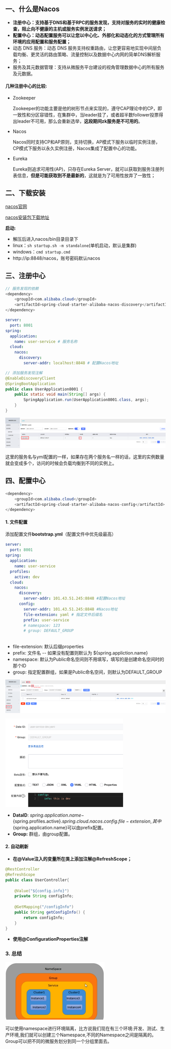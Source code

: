 ## 一、什么是Nacos

- **注册中心：支持基于DNS和基于RPC的服务发现，支持对服务的实时的健康检查，阻止向不健康的主机或服务实例发送请求；**
- **配置中心：动态配置服务可以让您以中心化、外部化和动态化的方式管理所有环境的应用配置和服务配置；**
- 动态 DNS 服务：动态 DNS 服务支持权重路由，让您更容易地实现中间层负载均衡、更灵活的路由策略、流量控制以及数据中心内网的简单DNS解析服务；
- 服务及其元数据管理：支持从微服务平台建设的视角管理数据中心的所有服务及元数据。

#### 几种注册中心的比较:

- Zookeeper

  Zookeeper的功能主要是他的树形节点来实现的，遵守CAP理论中的CP，即一致性和分区容错性，在集群中，当leader挂了，或者超半数follower投票得出leader不可用，那么会重新选举，**这段期间zk服务是不可用的**。

- Nacos

  Nacos同时支持CP和AP原则，支持切换，AP模式下服务以临时实例注册，CP模式下服务以永久实例注册，Nacos集成了配置中心的功能。

- Eureka

  Eureka则追求可用性(AP)，只存在Eureka Server，就可以获取到服务注册列表信息，**但是可能获取到不是最新的**，这就是为了可用性放弃了一致性；

## 二、下载安装

[nacos官网](https://nacos.io/zh-cn/docs/what-is-nacos.html)

[nacos安装包下载地址](https://github.com/alibaba/nacos/releases)

**启动:**

- 解压后进入nacos/bin目录目录下
- linux：`sh startup.sh -m standalone`(单机启动，默认是集群)
- windows：`cmd startup.cmd`
- http://ip:8848/nacos，账号密码默认nacos

## 三、注册中心

```java
// 服务发现的依赖
<dependency>
    <groupId>com.alibaba.cloud</groupId>
    <artifactId>spring-cloud-starter-alibaba-nacos-discovery</artifactId>
</dependency>
```

```yml
server:
  port: 8001
spring:
  application:
    name: user-service # 服务名称
  cloud:
    nacos:
      discovery:
        server-addr: localhost:8848 # 配置Nacos地址
```

```java
// 添加服务发现注解
@EnableDiscoveryClient
@SpringBootApplication
public class UserApplication8001 {
    public static void main(String[] args) {
        SpringApplication.run(UserApplication8001.class, args);
    }
}
```

![image-20220326160928636](../../../assets/img/nacos-01.png)

这里的服务名与yml配置的一样，如果存在两个服务名一样的话，这里的实例数量就会变成多个，访问的时候会负载均衡到不同的实例上。

## 四、配置中心

```java
<dependency>
    <groupId>com.alibaba.cloud</groupId>
    <artifactId>spring-cloud-starter-alibaba-nacos-config</artifactId>
</dependency>
```

#### 1. 文件配置

添加配置文件**bootstrap.yml**（配置文件中优先级最高）

```yml
server:
  port: 8001
spring:
  application:
    name: user-service
  profiles:
    active: dev
  cloud:
    nacos:
      discovery:
        server-addr: 101.43.51.245:8848 #配置Nacos地址
      config:
        server-addr: 101.43.51.245:8848 #Nacos地址
        file-extension: yaml # 指定文件后缀名
        prefix: user-service
        # namespace: 123
        # group: DEFAULT_GROUP
      
```

- file-extension: 默认后缀properties
- prefix: 文件名 -- 如果没有配置则默认为 ${spring.appliction.name}
- namespace: 默认为Public命名空间则不用填写，填写的是创建命名空间时的那个ID
- group: 指定配置群组，如果是Public命名空间，则默认为DEFAULT_GROUP

![image-20220326182006113](../../../assets/img/nacos-02.png)

<img src="../../../assets/img/nacos-03.png" alt="image-20220326182053692" style="zoom:67%;" /> 

- **DataID**: ${spring.application.name}-${spring.profiles.active}.${spring.cloud.nacos.config.file-extension},其中${spring.application.name}可以由prefix配置。
- **Group:** 群组，由group配置。

#### 2. 自动刷新

- **在@Value注入的变量所在类上添加注解@RefreshScope；**

```java
@RestController
@RefreshScope
public class UserController{

    @Value("${config.info}")
    private String configInfo;

    @GetMapping("/configInfo")
    public String getConfigInfo() {
        return configInfo;
    }
}
```

- **使用@ConfigurationProperties注解**

### 3. 总结

<img src="../../../assets/img/nacos-04.png" alt="image-20220326183535362" style="zoom:50%;" /> 

可以使用namespace进行环境隔离，比方说我们现在有三个环境:开发、测试、生产环境,我们就可以创建三个Namespace,不同的Namespace之间是隔离的。Group可以把不同的微服务划分到同一个分组里面去。